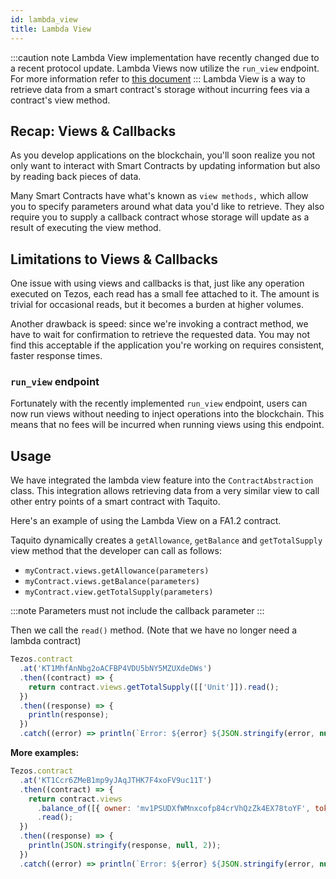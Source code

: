 ```yaml
---
id: lambda_view
title: Lambda View
---
```


:::caution note
Lambda View implementation have recently changed due to a recent protocol update. Lambda Views now utilize the `run_view` endpoint. For more information refer to [this document](https://tezos.gitlab.io/CHANGES.html?highlight=run_view#id16)
:::
Lambda View is a way to retrieve data from a smart contract's storage
without incurring fees via a contract's view method.

## Recap: Views & Callbacks

As you develop applications on the blockchain, you'll soon realize you not only
want to interact with Smart Contracts by updating information but also by
reading back pieces of data.

Many Smart Contracts have what's known as `view methods,` which allow you to
specify parameters around what data you'd like to retrieve. They also require
you to supply a callback contract whose storage will update as a result of
executing the view method.

## Limitations to Views & Callbacks

One issue with using views and callbacks is that, just like any operation
executed on Tezos, each read has a small fee attached to it. The amount is
trivial for occasional reads, but it becomes a burden at higher volumes.

Another drawback is speed: since we're invoking a contract method, we have to wait for confirmation to retrieve the requested data. You may not find this
acceptable if the application you're working on requires consistent, faster
response times.

### `run_view` endpoint
Fortunately with the recently implemented `run_view` endpoint, users can now run views without needing to inject operations into the blockchain. This means that no fees will be incurred when running views using this endpoint.

## Usage

We have integrated the lambda view feature into the `ContractAbstraction` class. This integration allows retrieving data from a very similar view to call other entry points of a smart contract with Taquito.

Here's an example of using the Lambda View on a FA1.2 contract.

Taquito dynamically creates a `getAllowance`, `getBalance` and `getTotalSupply` view method that the developer can call as follows:

- `myContract.views.getAllowance(parameters)`
- `myContract.views.getBalance(parameters)`
- `myContract.view.getTotalSupply(parameters)`

:::note
Parameters must not include the callback parameter
:::

Then we call the `read()` method. (Note that we have no longer need a lambda contract)
```js live noInline
Tezos.contract
  .at('KT1MhfAnNbg2oACFBP4VDU5bNY5MZUXdeDWs')
  .then((contract) => {
    return contract.views.getTotalSupply([['Unit']]).read();
  })
  .then((response) => {
    println(response);
  })
  .catch((error) => println(`Error: ${error} ${JSON.stringify(error, null, 2)}`));
```

<!-- ```js live noInline
Tezos.contract
  .at('KT1MhfAnNbg2oACFBP4VDU5bNY5MZUXdeDWs')
  .then((contract) => {
    return contract.views.getBalance('mv3Ju2CZXqfgiHctrWsjjJD8D7GnwJXMkdvV').read();
  })
  .then((response) => {
    println(response);
  })
  .catch((error) => println(`Error: ${error} ${JSON.stringify(error, null, 2)}`));
``` -->

**More examples:**

```js live noInline
Tezos.contract
  .at('KT1Ccr6ZMeB1mp9yJAqJTHK7F4xoFV9uc11T')
  .then((contract) => {
    return contract.views
      .balance_of([{ owner: 'mv1PSUDXfWMnxcofp84crVhQzZk4EX78toYF', token_id: '0' }])
      .read();
  })
  .then((response) => {
    println(JSON.stringify(response, null, 2));
  })
  .catch((error) => println(`Error: ${error} ${JSON.stringify(error, null, 2)}`));
```

<!-- ```js live noInline
Tezos.contract
  .at('KT1MhfAnNbg2oACFBP4VDU5bNY5MZUXdeDWs')
  .then((contract) => {
    return contract.views.getBalance('mv3Ju2CZXqfgiHctrWsjjJD8D7GnwJXMkdvV').read();
  })
  .then((response) => {
    println(JSON.stringify(response, null, 2));
  })
  .catch((error) => println(`Error: ${error} ${JSON.stringify(error, null, 2)}`));
``` -->
